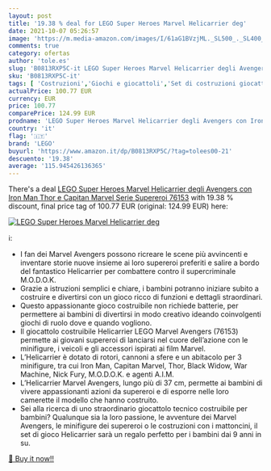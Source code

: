 ```yaml
---
layout: post
title: '19.38 % deal for LEGO Super Heroes Marvel Helicarrier deg'
date: 2021-10-07 05:26:57
image: 'https://m.media-amazon.com/images/I/61aG1BVzjML._SL500_._SL400_.jpg'
comments: true
category: ofertas
author: 'tole.es'
slug: 'B0813RXP5C-it LEGO Super Heroes Marvel Helicarrier degli Avengers con...'
sku: 'B0813RXP5C-it'
tags: [ 'Costruzioni','Giochi e giocattoli','Set di costruzioni giocattolo','lego', ]
actualPrice: 100.77 EUR
currency: EUR
price: 100.77
comparePrice: 124.99 EUR
prodname: 'LEGO Super Heroes Marvel Helicarrier degli Avengers con Iron Man  Thor e Capitan Marvel  Serie Supereroi  76153'
country: 'it'
flag: '🇮🇹'
brand: 'LEGO'
buyurl: 'https://www.amazon.it/dp/B0813RXP5C/?tag=tolees00-21'
descuento: '19.38'
average: '115.945426136365'
---
```


There's a deal [LEGO Super Heroes Marvel Helicarrier degli Avengers con Iron Man  Thor e Capitan Marvel  Serie Supereroi  76153](https://www.amazon.it/dp/B0813RXP5C/?tag=tolees00-21)  with  19.38 % discount, final price tag of  100.77 EUR (original: 124.99 EUR) here:

[![LEGO Super Heroes Marvel Helicarrier deg](https://m.media-amazon.com/images/I/61aG1BVzjML._SL500_._SL400_.jpg)](https://www.amazon.it/dp/B0813RXP5C/?tag=tolees00-21)

ℹ️:

- I fan dei Marvel Avengers possono ricreare le scene più avvincenti e inventare storie nuove insieme ai loro supereroi preferiti e salire a bordo del fantastico Helicarrier per combattere contro il supercriminale M.O.D.O.K.
- Grazie a istruzioni semplici e chiare, i bambini potranno iniziare subito a costruire e divertirsi con un gioco ricco di funzioni e dettagli straordinari.
- Questo appassionante gioco costruibile non richiede batterie, per permettere ai bambini di divertirsi in modo creativo ideando coinvolgenti giochi di ruolo dove e quando vogliono.
- Il giocattolo costruibile Helicarrier LEGO Marvel Avengers (76153) permette ai giovani supereroi di lanciarsi nel cuore dell’azione con le minifigure, i veicoli e gli accessori ispirati ai film Marvel.
- L’Helicarrier è dotato di rotori, cannoni a sfere e un abitacolo per 3 minifigure, tra cui Iron Man, Capitan Marvel, Thor, Black Widow, War Machine, Nick Fury, M.O.D.O.K. e agenti A.I.M.
- L’Helicarrier Marvel Avengers, lungo più di 37 cm, permette ai bambini di vivere appassionanti azioni da supereroi e di esporre nelle loro camerette il modello che hanno costruito.
- Sei alla ricerca di uno straordinario giocattolo tecnico costruibile per bambini? Qualunque sia la loro passione, le avventure dei Marvel Avengers, le minifigure dei supereroi o le costruzioni con i mattoncini, il set di gioco Helicarrier sarà un regalo perfetto per i bambini dai 9 anni in su.

[🛒 Buy it now!!](https://www.amazon.it/dp/B0813RXP5C/?tag=tolees00-21)

